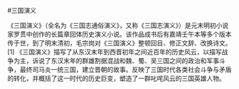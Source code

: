 #三国演义

《三国演义》（全名为《三国志通俗演义》，又称《三国志演义》）是元末明初小说家罗贯中创作的长篇章回体历史演义小说。该作品成书后有嘉靖壬午本等多个版本传于世，到了明末清初，毛宗岗对《三国演义》整顿回目、修正文辞、改换诗文。 [1] 
《三国演义》描写了从东汉末年到西晋初年之间近百年的历史风云，以描写战争为主，诉说了东汉末年的群雄割据混战和魏、蜀、吴三国之间的政治和军事斗争，最终司马炎一统三国，建立晋朝的故事。反映了三国时代各类社会斗争与矛盾的转化，并概括了这一时代的历史巨变，塑造了一群叱咤风云的三国英雄人物。
